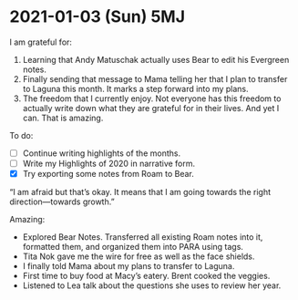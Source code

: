 # 2021-01-03 (Sun) 5MJ

I am grateful for:

1. Learning that Andy Matuschak actually uses Bear to edit his Evergreen notes.
2. Finally sending that message to Mama telling her that I plan to transfer to Laguna this month. It marks a step forward into my plans.
3. The freedom that I currently enjoy. Not everyone has this freedom to actually write down what they are grateful for in their lives. And yet I can. That is amazing.

To do:

- [ ] Continue writing highlights of the months.
- [ ] Write my Highlights of 2020 in narrative form.
- [x] Try exporting some notes from Roam to Bear.

“I am afraid but that’s okay. It means that I am going towards the right direction—towards growth.”

Amazing:

- Explored Bear Notes. Transferred all existing Roam notes into it, formatted them, and organized them into PARA using tags.
- Tita Nok gave me the wire for free as well as the face shields.
- I finally told Mama about my plans to transfer to Laguna.
- First time to buy food at Macy’s eatery. Brent cooked the veggies.
- Listened to Lea talk about the questions she uses to review her year.

